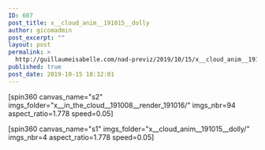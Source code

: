 ```yaml
---
ID: 607
post_title: x__cloud_anim__191015__dolly
author: gicomadmin
post_excerpt: ""
layout: post
permalink: >
  http://guillaumeisabelle.com/nad-previz/2019/10/15/x__cloud_anim__191015__dolly/
published: true
post_date: 2019-10-15 18:32:01
---
```

<!-- wp:paragraph -->

[spin360 canvas_name="s2" imgs_folder="x\_\_in_the_cloud\_\_191008__render_191016/" imgs_nbr=94 aspect_ratio=1.778 speed=0.05] 

<!-- /wp:paragraph -->

<!-- wp:paragraph -->

[spin360 canvas_name="s1" imgs_folder="x\_\_cloud_anim\_\_191015__dolly/" imgs_nbr=4 aspect_ratio=1.778 speed=0.05] 

<!-- /wp:paragraph -->